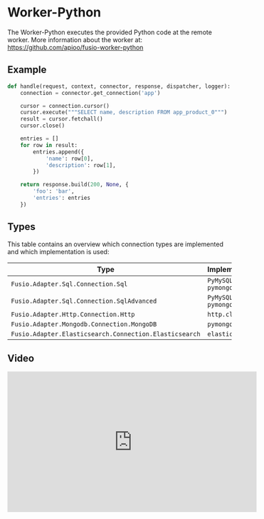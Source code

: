 
# Worker-Python

The Worker-Python executes the provided Python code at the remote worker.
More information about the worker at: https://github.com/apioo/fusio-worker-python

## Example

```python
def handle(request, context, connector, response, dispatcher, logger):
    connection = connector.get_connection('app')

    cursor = connection.cursor()
    cursor.execute("""SELECT name, description FROM app_product_0""")
    result = cursor.fetchall()
    cursor.close()

    entries = []
    for row in result:
        entries.append({
            'name': row[0],
            'description': row[1],
        })

    return response.build(200, None, {
        'foo': 'bar',
        'entries': entries
    })

```

## Types

This table contains an overview which connection types are implemented
and which implementation is used:

| Type | Implementation |
| ---- | -------------- |
| `Fusio.Adapter.Sql.Connection.Sql` | `PyMySQL / pymongo`
| `Fusio.Adapter.Sql.Connection.SqlAdvanced` | `PyMySQL / pymongo`
| `Fusio.Adapter.Http.Connection.Http` | `http.client`
| `Fusio.Adapter.Mongodb.Connection.MongoDB` | `pymongo`
| `Fusio.Adapter.Elasticsearch.Connection.Elasticsearch` | `elasticsearch`

## Video

<iframe width="560" height="315" src="https://www.youtube.com/embed/L3jHzZmFdWc" title="YouTube video player" frameborder="0" allow="accelerometer; autoplay; clipboard-write; encrypted-media; gyroscope; picture-in-picture" allowfullscreen></iframe>
